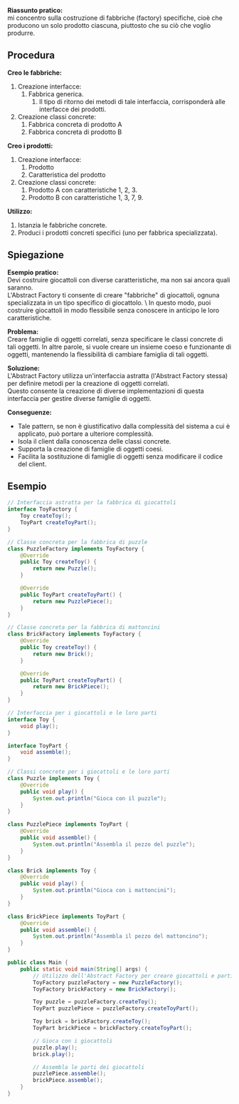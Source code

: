 **Riassunto pratico:**\
mi concentro sulla costruzione di fabbriche (factory) 
specifiche, cioè che producono un solo prodotto ciascuna, 
piuttosto che su ciò che voglio produrre. 

## Procedura
**Creo le fabbriche:**
1. Creazione interfacce:
   1. Fabbrica generica.
      1. Il tipo di ritorno dei metodi di tale interfaccia, corrisponderà alle interfacce dei prodotti.  
2. Creazione classi concrete:
   1. Fabbrica concreta di prodotto A
   2. Fabbrica concreta di prodotto B

**Creo i prodotti:**
1. Creazione interfacce:
   1. Prodotto
   2. Caratteristica del prodotto
2. Creazione classi concrete:
   1. Prodotto A con caratteristiche 1, 2, 3.
   2. Prodotto B con caratteristiche 1, 3, 7, 9.

**Utilizzo:**
1. Istanzia le fabbriche concrete.
2. Produci i prodotti concreti specifici (uno per fabbrica specializzata).

## Spiegazione

**Esempio pratico:** \
Devi costruire giocattoli con diverse caratteristiche, ma non sai ancora quali saranno. \
L'Abstract Factory ti consente di creare "fabbriche" di giocattoli, ognuna specializzata in un tipo specifico di giocattolo. \ 
In questo modo, puoi costruire giocattoli in modo flessibile senza conoscere in anticipo le loro caratteristiche.

**Problema:** \
Creare famiglie di oggetti correlati, senza specificare le classi concrete
di tali oggetti.
In altre parole, si vuole creare un insieme coeso e funzionante di oggetti,
mantenendo la flessibilità di cambiare famiglia di tali oggetti. 

**Soluzione:** \
L'Abstract Factory utilizza un'interfaccia astratta (l'Abstract Factory stessa) per definire metodi per la creazione di oggetti correlati. \
Questo consente la creazione di diverse implementazioni di questa interfaccia per gestire diverse famiglie di oggetti.

**Conseguenze:**
- Tale pattern, se non è giustificativo dalla complessità del sistema a cui è applicato, può portare a ulteriore complessità.
- Isola il client dalla conoscenza delle classi concrete.
- Supporta la creazione di famiglie di oggetti coesi.
- Facilita la sostituzione di famiglie di oggetti senza modificare il codice del client.
## Esempio
```Java
// Interfaccia astratta per la fabbrica di giocattoli
interface ToyFactory {
    Toy createToy();
    ToyPart createToyPart();
}

// Classe concreta per la fabbrica di puzzle
class PuzzleFactory implements ToyFactory {
    @Override
    public Toy createToy() {
        return new Puzzle();
    }

    @Override
    public ToyPart createToyPart() {
        return new PuzzlePiece();
    }
}

// Classe concreta per la fabbrica di mattoncini
class BrickFactory implements ToyFactory {
    @Override
    public Toy createToy() {
        return new Brick();
    }

    @Override
    public ToyPart createToyPart() {
        return new BrickPiece();
    }
}

// Interfaccia per i giocattoli e le loro parti
interface Toy {
    void play();
}

interface ToyPart {
    void assemble();
}

// Classi concrete per i giocattoli e le loro parti
class Puzzle implements Toy {
    @Override
    public void play() {
        System.out.println("Gioca con il puzzle");
    }
}

class PuzzlePiece implements ToyPart {
    @Override
    public void assemble() {
        System.out.println("Assembla il pezzo del puzzle");
    }
}

class Brick implements Toy {
    @Override
    public void play() {
        System.out.println("Gioca con i mattoncini");
    }
}

class BrickPiece implements ToyPart {
    @Override
    public void assemble() {
        System.out.println("Assembla il pezzo del mattoncino");
    }
}

public class Main {
    public static void main(String[] args) {
        // Utilizzo dell'Abstract Factory per creare giocattoli e parti di giocattoli
        ToyFactory puzzleFactory = new PuzzleFactory();
        ToyFactory brickFactory = new BrickFactory();

        Toy puzzle = puzzleFactory.createToy();
        ToyPart puzzlePiece = puzzleFactory.createToyPart();

        Toy brick = brickFactory.createToy();
        ToyPart brickPiece = brickFactory.createToyPart();

        // Gioca con i giocattoli
        puzzle.play();
        brick.play();

        // Assembla le parti dei giocattoli
        puzzlePiece.assemble();
        brickPiece.assemble();
    }
}
```